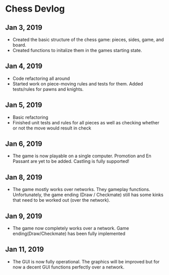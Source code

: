 # Chess Devlog
## Jan 3, 2019
- Created the basic structure of the chess game: pieces, sides, game, and board.
- Created functions to initalize them in the games starting state.
## Jan 4, 2019
- Code refactoring all around
- Started work on piece-moving rules and tests for them. Added tests/rules for pawns and knights.
## Jan 5, 2019
- Basic refactoring
- Finished unit tests and rules for all pieces as well as checking whether or not the move would result in check
## Jan 6, 2019
- The game is now playable on a single computer. Promotion and En Passant are yet to be added. Castling is fully supported!
## Jan 8, 2019
- The game mostly works over networks. They gameplay functions. Unfortunately, the game ending (Draw / Checkmate) still has some kinks that need to be worked out (over the network).
## Jan 9, 2019
- The game now completely works over a network. Game ending(Draw/Checkmate) has been fully implemented
## Jan 11, 2019
- The GUI is now fully operational. The graphics will be improved but for now a decent GUI functions perfectly over a network.

